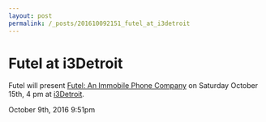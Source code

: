 ```yaml
---
layout: post
permalink: /_posts/201610092151_futel_at_i3detroit
---
```


# Futel at i3Detroit

Futel will present <a href="https://www.i3detroit.org/futel-project-presentation-i3detroit-oct-15th-4-pm/">Futel: An Immobile Phone Company</a> on Saturday October 15th, 4 pm at <a href="https://www.i3detroit.org/">i3Detroit</a>.



<div id="footer">
<span id="timestamp"> October 9th, 2016 9:51pm </span>
</div>
